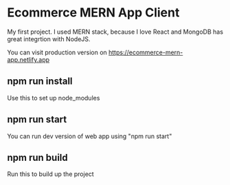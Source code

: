 # Ecommerce MERN App Client

My first project. 
I used MERN stack, because I love React and MongoDB has great integrtion with NodeJS.

You can visit production version on https://ecommerce-mern-app.netlify.app

## npm run install

Use this to set up node_modules

## npm run start

You can run dev version of web app using "npm run start"

## npm run build

Run this to build up the project